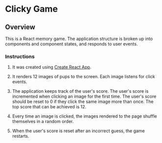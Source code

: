 # Clicky Game

## Overview

This is a React memory game. The application structure is broken up into
components and component states, and responds to user events.

### Instructions

1. It was created using
   [Create React App](https://github.com/facebookincubator/create-react-app).

2. It renders 12 images of pups to the screen. Each image
   listens for click events.

3. The application keeps track of the user's score. The user's score is
   incremented when clicking an image for the first time. The user's score
   should be reset to 0 if they click the same image more than once. The top
   score that can be achieved is 12.

4. Every time an image is clicked, the images rendered to the page shuffle
   themselves in a random order.

5. When the user's score is reset after an incorrect guess, the game restarts.
